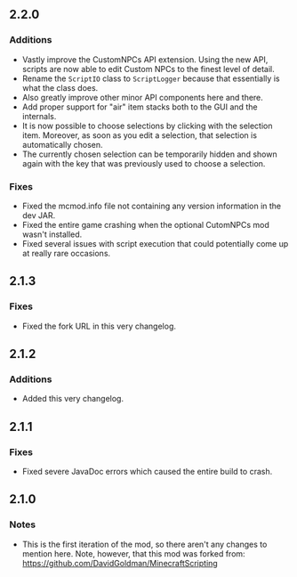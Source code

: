 2.2.0
-----

### Additions
* Vastly improve the CustomNPCs API extension. Using the new API, scripts are now able to edit Custom NPCs to the finest level of detail.
* Rename the `ScriptIO` class to `ScriptLogger` because that essentially is what the class does.
* Also greatly improve other minor API components here and there.
* Add proper support for "air" item stacks both to the GUI and the internals.
* It is now possible to choose selections by clicking with the selection item. Moreover, as soon as you edit a selection, that selection is automatically chosen.
* The currently chosen selection can be temporarily hidden and shown again with the key that was previously used to choose a selection.

### Fixes
* Fixed the mcmod.info file not containing any version information in the dev JAR.
* Fixed the entire game crashing when the optional CutomNPCs mod wasn't installed.
* Fixed several issues with script execution that could potentially come up at really rare occasions.

2.1.3
-----

### Fixes
* Fixed the fork URL in this very changelog.

2.1.2
-----

### Additions
* Added this very changelog.

2.1.1
-----

### Fixes
* Fixed severe JavaDoc errors which caused the entire build to crash.

2.1.0
-----

### Notes
* This is the first iteration of the mod, so there aren't any changes to mention here. Note, however, that this mod was forked from: https://github.com/DavidGoldman/MinecraftScripting
